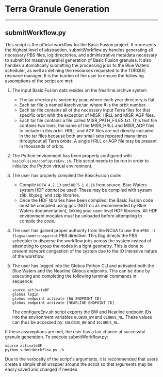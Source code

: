 # Terra Granule Generation
___

## submitWorkflow.py
This script is the official workflow for the Basic Fusion project. It represents the highest level of abstraction. submitWorkflow.py handles generating all necessary PBS files, log directories, and administrative metadata necessary to submit for massive parallel generation of Basic Fusion granules. It also handles automatically submitting the processing jobs to the Blue Waters scheduler, as well as defining the resources requested to the TORQUE resource manager. It is the burden of the user to ensure the following assumptions of the script are met:

1. The input Basic Fusion data resides on the Nearline archive system  
    - The tar directory is sorted by year, where each year directory is flat.  
    - Each tar file is named #archive.tar, where # is the orbit number.  
    - Each tar file contains all of the necessary input Terra files for that specific orbit with the exception of MISR_HRLL and MISR_AGP files.  
    - Each tar file contains a file called MISR_PATH_FILES.txt. This text file contains two lines, the name of the MISR_HRLL and MISR_AGP files to include in this orbit. HRLL and AGP files are not directly included in the tar files because both are small sets repeated many times throughout all Terra orbits. A single HRLL or AGP file may be present in thousands of orbits.  
2. The Python environment has been properly configured with `basicFusion/configureEnv.sh`. This script needs to be run in order to initialize the Python virtual environment.
3. The user has properly compiled the BasicFusion code:  
    - Compile `HDF4 4.2.13` and `HDF5 1.8.16` from source. Blue Waters system HDF *cannot* be used! These may be compiled with system zlib, libjpeg, and szip libraries.  
    - Once the HDF libraries have been compiled, the Basic Fusion code must be compiled using gcc (NOT cc as recommended by Blue Waters documentation), linking your user-level HDF libraries. All HDF environment modules *must* be unloaded before attempting to compile the code.  
4. The user has gained proper authority from the NCSA to use the `#PBS -l flags=commtransparent` PBS directive. This flag directs the PBS scheduler to disperse the workflow jobs across the system instead of attempting to group the nodes in a tight geometry. This is done to prevent network congestion of the system due to the IO intensive nature of the workflow.
5. The user has logged into the Globus Python CLI and activated both the Blue Waters and the Nearline Globus endpoints. This can be done by executing and completing the following terminal commands in sequence:

    ```
    source activateBF
    globus login
    globus endpoint activate [BW ENDPOINT ID]
    globus endpoint activate [NEARLINE ENDPOINT ID]
    ```
    
    The configureEnv.sh script exports the BW and Nearline endpoint IDs into the environment variables `GLOBUS_BW` and `GLOBUS_NL`. These values can thus be accessed by: `$GLOBUS_BW` and `$GLOBUS_NL`. 
    
If these assumptions are met, the user has a fair chance at successful granule generation. To execute submitWorkflow.py:

```
source activateBF
python submitWorkflow.py -h
```

Due to the verbosity of the script's arguments, it is recommended that users create a simple shell wrapper around the script so that arguments may be easily saved and changed if needed.

